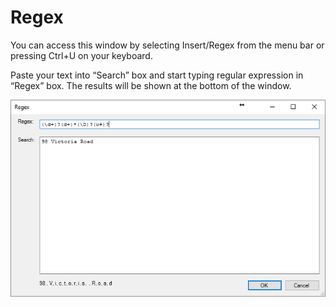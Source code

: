 # Regex

You can access this window by selecting Insert/Regex from the menu bar or pressing Ctrl+U on your keyboard.

Paste your text into “Search” box and start typing regular expression in “Regex” box. The results will be shown at the bottom of the window.

![alt text](https://github.com/G1ANT-Robot/G1ANT.Manual/blob/master/User-Interface/Images/regex.png)
